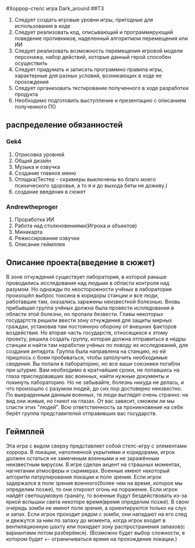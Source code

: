 #Хоррор-стелс игра Dark_around
##ТЗ
1. Следует создать игровые уровни игры, пригодные для использования в коде
2. Следует реализовать код, описывающий и программирующий поведение противников, наделенный алгоритмом перемещения или ИИ
3. Следует реализовать возможность перемещения игровой модели персонажа, набор действий, которые данный герой способен осуществить
4. Следует придумать и записать программно правила игры, характерные для разных условий, возникающих в ходе ее прохождения
5. Следует организовать тестирование полученного в ходе разработки продукта
6. Необходимо подготовить выступление и презентацию с описанием полученного ПО
## распределение обязанностей
### Gek4
1. Отрисовка уровней
2. Общий дизайн
3. Музыка и озвучка
4. Создание главное меню
5. Отладка(Тестер - скримеры выключены во благо моего психического здоровья, а то я и до выхода беты не доживу.)
6. создание введения в сюжет
### Andrewtheproger
1. Проработка ИИ
2. Работа над столкновениями(Игрока и объектов)
3. Миникарта
4. Режиссирование озвучки
5. Описание геймплея
## Описание проекта(введение в сюжет)
В зоне отчуждения существует лаборатория, в которой раньше проводились исследования над людьми в области контроля над разумом. Но однажды по неосторожности учёных в лаборатории произошёл выброс токсина в коридоры станции и все люди, работавшие там, оказались заражены неизвестной болезнью. Вновь прибывшая группа учёных должна была провести ислледования в области этой болезни, но пропала безвести. Главы некоторых государтств решили ввести зону отчуждения для защиты мирных граждан, установив там постоянную оборону от внешних факторов воздействия. Но вторая часть государств, относящихся к этому проекту, решила создать группу, которая должна отправиться в недры станции и найти там наработки учёных по поводу их исследований, для создания антидота. Группа была направлена на станцию, но ей пришлось с боем пробиваться, чтобы заполучить необходимые сведения. Вы попали в лабораторию, но все ваши союзники погибли при штурме. Вам необходимо в кратчайшие сроки, не попавшись на глаза приследовавших вас военных, найти нужные документы и покинуть лабораторию. Но не забывайте, болезнь никуда не делась, и что произошло с разумом людей, до сих пор достоверно неизвестно. По выкраденным данным военных, те люди выглядят очень странно: на вид они живые, но гниют на глазах. От вас зависит, сможем ли мы спасти этих "людей". Всю ответственность за проникновение на себя берёт группа представителей отправивших вас государств.
## Геймплей
Эта игра с видом сверху представляет собой стелс-игру с элементами хоррора. В локации, наполненной укрытиями и коридорами, игрок должен остаться не замеченым военными и не заражённым неизвестным вирусом. В игре сделан акцент на страшных моментах, нагнетании атмосферы и скримерах. Военные имеют некоторый алгоритм патрулирования локации и поле зрения. Если игрок задержался в поле зрения военного(более чем на время, которое мы определим позже), то они откроют огонь на поражение. Если игрок найдёт светошумовую гранату, то военные будут бездействовать из-за яркой вспышки света некоторе время(время определим позже). В свою очередь зомби не имеют поля зрения, а ориентируются только на слух и запах. Если игрок проходит рядом с зомби, они нападают на его след и движутся за ним по запаху до момента, когда игрок входит в вентиляционную шахту или покидает зону распространения запахов(с вариантами потом разберёмся). (Возможно будет выбор сложности, в котором будет +- ограничиваться время на прохождение локации.)